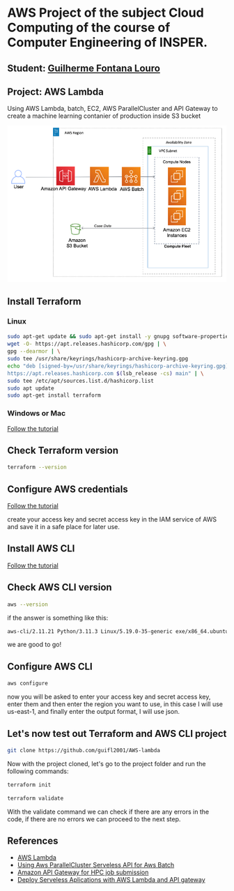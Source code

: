 # AWS Project of the subject Cloud Computing of the course of Computer Engineering of INSPER.
## Student: [Guilherme Fontana Louro](https://github.com/guifl2001)

## Project: AWS Lambda

Using AWS Lambda, batch, EC2, AWS ParallelCluster and API Gateway to create a machine learning contanier of production inside S3 bucket

![Schema](schema.png)

## Install Terraform

### Linux

```bash
sudo apt-get update && sudo apt-get install -y gnupg software-properties-common
wget -O- https://apt.releases.hashicorp.com/gpg | \
gpg --dearmor | \
sudo tee /usr/share/keyrings/hashicorp-archive-keyring.gpg
echo "deb [signed-by=/usr/share/keyrings/hashicorp-archive-keyring.gpg] \
https://apt.releases.hashicorp.com $(lsb_release -cs) main" | \
sudo tee /etc/apt/sources.list.d/hashicorp.list
sudo apt update
sudo apt-get install terraform
```

### Windows or Mac

[Follow the tutorial](https://developer.hashicorp.com/terraform/tutorials/aws-get-started/install-cli)

## Check Terraform version

```bash
terraform --version
```

## Configure AWS credentials

[Follow the tutorial](https://docs.aws.amazon.com/cli/latest/userguide/cli-configure-quickstart.html)

create your access key and secret access key in the IAM service of AWS and save it in a safe place for later use.

## Install AWS CLI

[Follow the tutorial](https://docs.aws.amazon.com/cli/latest/userguide/getting-started-install.html)

## Check AWS CLI version

```bash
aws --version
```

if the answer is something like this:

```bash
aws-cli/2.11.21 Python/3.11.3 Linux/5.19.0-35-generic exe/x86_64.ubuntu.22 prompt/off
```

we are good to go!

## Configure AWS CLI

```bash
aws configure
```

now you will be asked to enter your access key and secret access key, enter them and then enter the region you want to use, in this case I will use us-east-1, and finally enter the output format, I will use json.

## Let's now test out Terraform and AWS CLI project

```bash
git clone https://github.com/guifl2001/AWS-lambda
```

Now with the project cloned, let's go to the project folder and run the following commands:

```bash
terraform init
```

```bash
terraform validate
```

With the validate command we can check if there are any errors in the code, if there are no errors we can proceed to the next step.



## References

- [AWS Lambda](https://aws.amazon.com/lambda/)
- [Using Aws ParallelCluster Serveless API for Aws Batch](https://aws.amazon.com/pt/blogs/compute/using-aws-parallelcluster-serverless-api-for-aws-batch/)
- [Amazon API Gateway for HPC job submission](https://aws.amazon.com/pt/blogs/opensource/aws-api-gateway-hpc-job-submission/)
- [Deploy Serveless Aplications with AWS Lambda and API gateway](https://developer.hashicorp.com/terraform/tutorials/aws/lambda-api-gateway)
